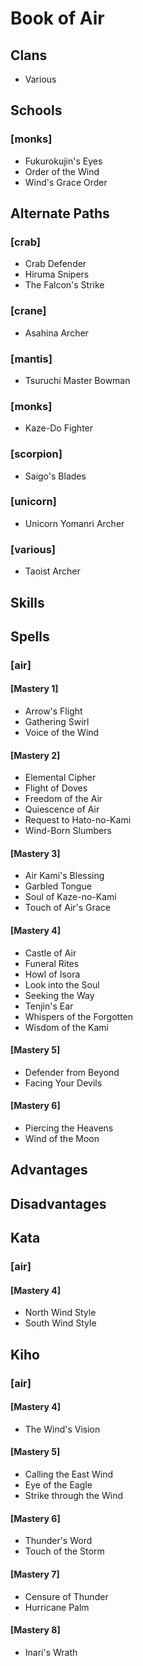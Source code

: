 
Book of Air
===========

Clans
-----
* Various

Schools
-------

### [monks]
* Fukurokujin's Eyes
* Order of the Wind
* Wind's Grace Order

Alternate Paths
---------------

### [crab]
* Crab Defender
* Hiruma Snipers
* The Falcon's Strike

### [crane]
* Asahina Archer

### [mantis]
* Tsuruchi Master Bowman

### [monks]
* Kaze-Do Fighter

### [scorpion]
* Saigo's Blades

### [unicorn]
* Unicorn Yomanri Archer

### [various]
* Taoist Archer

Skills
------

Spells
------

### [air]

#### [Mastery 1]
* Arrow's Flight
* Gathering Swirl
* Voice of the Wind

#### [Mastery 2]
* Elemental Cipher
* Flight of Doves
* Freedom of the Air
* Quiescence of Air
* Request to Hato-no-Kami
* Wind-Born Slumbers

#### [Mastery 3]
* Air Kami's Blessing
* Garbled Tongue
* Soul of Kaze-no-Kami
* Touch of Air's Grace

#### [Mastery 4]
* Castle of Air
* Funeral Rites
* Howl of Isora
* Look into the Soul
* Seeking the Way
* Tenjin's Ear
* Whispers of the Forgotten
* Wisdom of the Kami

#### [Mastery 5]
* Defender from Beyond
* Facing Your Devils

#### [Mastery 6]
* Piercing the Heavens
* Wind of the Moon

Advantages
----------

Disadvantages
-------------

Kata
----

### [air]

#### [Mastery 4]
* North Wind Style
* South Wind Style

Kiho
----

### [air]

#### [Mastery 4]
* The Wind's Vision

#### [Mastery 5]
* Calling the East Wind
* Eye of the Eagle
* Strike through the Wind

#### [Mastery 6]
* Thunder's Word
* Touch of the Storm

#### [Mastery 7]
* Censure of Thunder
* Hurricane Palm

#### [Mastery 8]
* Inari's Wrath
